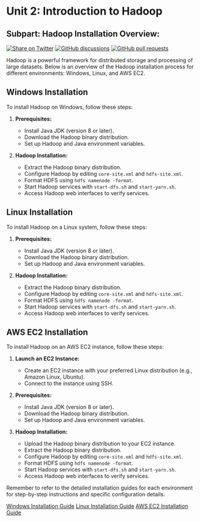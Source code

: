 # Unit 2: Introduction to Hadoop
## Subpart: Hadoop Installation Overview:

[![Share on Twitter](https://img.shields.io/badge/-Share%20on%20Twitter-blue?logo=twitter&style=flat-square)](https://twitter.com/intent/tweet?text=https%3A%2F%2Fgithub.com%2Fwhoami-anoint%2FBig-Data-Series)
[![GitHub discussions](https://img.shields.io/github/discussions/whoami-anoint/DevOps)](https://github.com/whoami-anoint/Big-Data-Series/discussions)
[![GitHub pull requests](https://img.shields.io/github/issues-pr/whoami-anoint/DevOps)](https://github.com/whoami-anoint/Big-Data-Series/pulls)

Hadoop is a powerful framework for distributed storage and processing of large datasets. Below is an overview of the Hadoop installation process for different environments: Windows, Linux, and AWS EC2.

## Windows Installation

To install Hadoop on Windows, follow these steps:

1. **Prerequisites:**
   - Install Java JDK (version 8 or later).
   - Download the Hadoop binary distribution.
   - Set up Hadoop and Java environment variables.

2. **Hadoop Installation:**
   - Extract the Hadoop binary distribution.
   - Configure Hadoop by editing `core-site.xml` and `hdfs-site.xml`.
   - Format HDFS using `hdfs namenode -format`.
   - Start Hadoop services with `start-dfs.sh` and `start-yarn.sh`.
   - Access Hadoop web interfaces to verify services.

## Linux Installation

To install Hadoop on a Linux system, follow these steps:

1. **Prerequisites:**
   - Install Java JDK (version 8 or later).
   - Download the Hadoop binary distribution.
   - Set up Hadoop and Java environment variables.

2. **Hadoop Installation:**
   - Extract the Hadoop binary distribution.
   - Configure Hadoop by editing `core-site.xml` and `hdfs-site.xml`.
   - Format HDFS using `hdfs namenode -format`.
   - Start Hadoop services with `start-dfs.sh` and `start-yarn.sh`.
   - Access Hadoop web interfaces to verify services.

## AWS EC2 Installation

To install Hadoop on an AWS EC2 instance, follow these steps:

1. **Launch an EC2 Instance:**
   - Create an EC2 instance with your preferred Linux distribution (e.g., Amazon Linux, Ubuntu).
   - Connect to the instance using SSH.

2. **Prerequisites:**
   - Install Java JDK (version 8 or later).
   - Download the Hadoop binary distribution.
   - Set up Hadoop and Java environment variables.

3. **Hadoop Installation:**
   - Upload the Hadoop binary distribution to your EC2 instance.
   - Extract the Hadoop binary distribution.
   - Configure Hadoop by editing `core-site.xml` and `hdfs-site.xml`.
   - Format HDFS using `hdfs namenode -format`.
   - Start Hadoop services with `start-dfs.sh` and `start-yarn.sh`.
   - Access Hadoop web interfaces to verify services.

Remember to refer to the detailed installation guides for each environment for step-by-step instructions and specific configuration details.

[Windows Installation Guide](installation-in-windows.md)
[Linux Installation Guide](installation-in-linux.md)
[AWS EC2 Installation Guide](installation-in-aws(ec2).md)